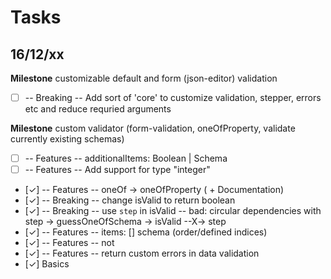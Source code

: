 # Tasks

## 16/12/xx

**Milestone** customizable default and form (json-editor) validation
- [ ] -- Breaking -- Add sort of 'core' to customize validation, stepper, errors etc and reduce requried arguments

**Milestone** custom validator (form-validation, oneOfProperty, validate currently existing schemas)
- [ ] -- Features -- additionalItems: Boolean | Schema
- [ ] -- Features -- Add support for type "integer"
- [✓] -- Features -- oneOf -> oneOfProperty ( + Documentation)
- [✓] -- Breaking -- change isValid to return boolean
- [✓] -- Breaking -- use `step` in isValid -- bad: circular dependencies with step -> guessOneOfSchema -> isValid --X-> step
- [✓] -- Features -- items: [] schema (order/defined indices)
- [✓] -- Features -- not
- [✓] -- Features -- return custom errors in data validation
- [✓] Basics
